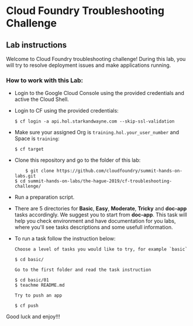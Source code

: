 # Cloud Foundry Troubleshooting Challenge
## Lab instructions

Welcome to Cloud Foundry troubleshooting challenge!
During this lab, you will try to resolve deployment issues and make applications running.

### How to work with this Lab:

- Login to the Google Cloud Console using the provided credentials and active the Cloud Shell.

- Login to CF using the  provided credentials:

	```
	$ cf login -a api.hol.starkandwayne.com --skip-ssl-validation
	
	```

- Make sure your assigned Org is `training.hol.your_user_number` and Space is `training`:

	```
	$ cf target

	```
		
- Clone this repository and go to the  folder of this lab:

	```
        $ git clone https://github.com/cloudfoundry/summit-hands-on-labs.git
	$ cd summit-hands-on-labs/the-hague-2019/cf-troubleshooting-challenge/

	```
- Run a preparation script.

- There are 5 directories for **Basic**, **Easy**, **Moderate**, **Tricky** and **doc-app** tasks accordingly. We suggest you to start from **doc-app**. This task will help you check environment and have documentation for you labs, where you'll see tasks descriptions and some usefull information. 

- To run a task follow the instruction below:

	```
	Choose a level of tasks you would like to try, for example `basic`
 
	$ cd basic/

	Go to the first folder and read the task instruction
	
	$ cd basic/01
	$ teachme README.md
	
	Try to push an app

	$ cf push
	
	```


Good luck and enjoy!!!
